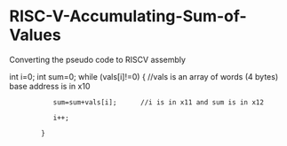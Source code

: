 # RISC-V-Accumulating-Sum-of-Values
Converting the pseudo code to RISCV assembly

  int i=0;
  int sum=0;
  while (vals[i]!=0) {     //vals is an array of words (4 bytes) base address is in x10

               sum=sum+vals[i];      //i is in x11 and sum is in x12

               i++;

            }
